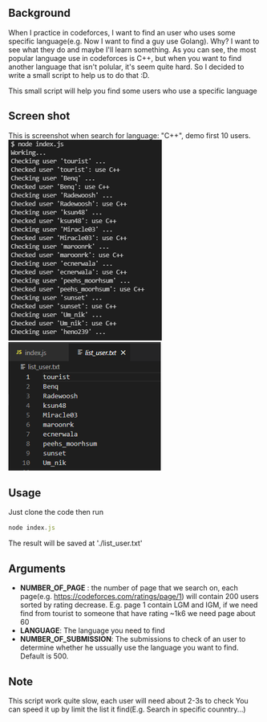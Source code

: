 ## Background
When I practice in codeforces, I want to find an user who uses some specific language(e.g. Now I want to find a guy use Golang).
Why? I want to see what they do and maybe I'll learn something. As you can see, the most popular language use in codeforces is C++, but when you want to find another language that isn't polular, it's seem quite hard. So I decided to write a small script to help us to do that :D.

This small script will help you find some users who use a specific language

## Screen shot
This is screenshot when search for language: "C++", demo first 10 users.<br>
    <img src="screen-shot1.png" alt=""> <img src="screen-shot2.png" alt=""><br>
## Usage
Just clone the code then run
```js
node index.js
```
The result will be saved at './list_user.txt'
## Arguments
- <b>NUMBER_OF_PAGE</b> : the number of page that we search on, each page(e.g. https://codeforces.com/ratings/page/1) will contain 200 users sorted by rating decrease. E.g. page 1 contain LGM and IGM, if we need find from tourist to someone that have rating ~1k6 we need page about 60 
- <b>LANGUAGE</b>: The language you need to find
- <b>NUMBER_OF_SUBMISSION</b>: The submissions to check of an user to determine whether he ussually use the language you want to find. Default is 500.

## Note
This script work quite slow, each user will need about 2-3s to check
You can speed it up by limit the list it find(E.g. Search in specific counntry...)